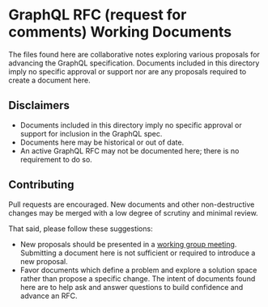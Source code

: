 # GraphQL RFC (request for comments) Working Documents

The files found here are collaborative notes exploring various proposals for advancing the GraphQL specification. Documents included in this directory imply no specific approval or support nor are any proposals required to create a document here.

## Disclaimers

* Documents included in this directory imply no specific approval or support for inclusion in the GraphQL spec.
* Documents here may be historical or out of date.
* An active GraphQL RFC may not be documented here; there is no requirement to do so.

## Contributing

Pull requests are encouraged. New documents and other non-destructive changes may be merged with a low degree of scrutiny and minimal review.

That said, please follow these suggestions:

* New proposals should be presented in a [working group meeting](../agendas). Submitting a document here is not sufficient or required to introduce a new proposal.
* Favor documents which define a problem and explore a solution space rather than propose a specific change. The intent of documents found here are to help ask and answer questions to build confidence and advance an RFC.
